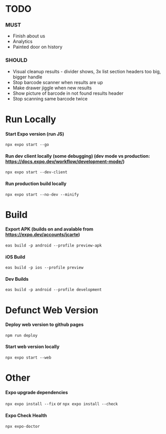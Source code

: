  # TODO

 ### MUST
 - Finish about us
 - Analytics
 - Painted door on history

 ### SHOULD
 - Visual cleanup results - divider shows, 3x list section headers too big, bigger handle
 - Stop barcode scanner when results are up
 - Make drawer jiggle when new results
 - Show picture of barcode in not found results header
 - Stop scanning same barcode twice
 




# Run Locally

#### Start Expo version (run JS)
`npx expo start --go`

#### Run dev client locally (some debugging) (dev mode vs production: https://docs.expo.dev/workflow/development-mode/)
`npx expo start --dev-client`

#### Run production build locally
`npx expo start --no-dev --minify`

# Build

#### Export APK (builds on and avalable from https://expo.dev/accounts/jcarte)
`eas build -p android --profile preview-apk`

#### iOS Build
`eas build -p ios --profile preview`

#### Dev Builds
`eas build -p android --profile development`




# Defunct Web Version

#### Deploy web version to github pages
`npm run deploy`

#### Start web version locally
`npx expo start --web`



# Other

#### Expo upgrade dependencies
`npx expo install --fix`
or
`npx expo install --check`

#### Expo Check Health
`npx expo-doctor`
